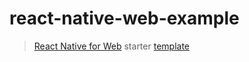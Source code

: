 # react-native-web-example
> [React Native for Web](https://necolas.github.io/react-native-web/) starter [template](https://codesandbox.io/s/react-native-q4qymyp2l6)
